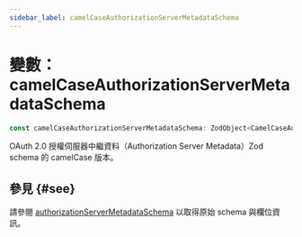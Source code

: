```yaml
---
sidebar_label: camelCaseAuthorizationServerMetadataSchema
---
```


# 變數：camelCaseAuthorizationServerMetadataSchema

```ts
const camelCaseAuthorizationServerMetadataSchema: ZodObject<CamelCaseAuthorizationServerMetadata>;
```

OAuth 2.0 授權伺服器中繼資料（Authorization Server Metadata）Zod schema 的 camelCase 版本。

## 參見 {#see}

請參閱 [authorizationServerMetadataSchema](/references/js/variables/authorizationServerMetadataSchema.md) 以取得原始 schema 與欄位資訊。